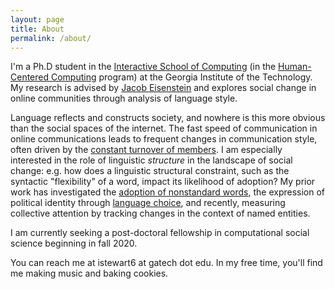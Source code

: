 ```yaml
---
layout: page
title: About
permalink: /about/
---
```


I'm a Ph.D student in the [Interactive School of Computing](http://www.ic.gatech.edu/) (in the [Human-Centered Computing](http://www.hcc.cc.gatech.edu) program) at the Georgia Institute of the Technology. 
My research is advised by [Jacob Eisenstein](https://www.cc.gatech.edu/~jeisenst/) and explores social change in online communities through analysis of language style.

Language reflects and constructs society, and nowhere is this more obvious than the social spaces of the internet. 
The fast speed of communication in online communications leads to frequent changes in communication style, often driven by the [constant turnover of members](https://ieeexplore.ieee.org/abstract/document/8258465).
I am especially interested in the role of linguistic *structure* in the landscape of social change: e.g. how does a linguistic structural constraint, such as the syntactic "flexibility" of a word, impact its likelihood of adoption? 
My prior work has investigated the [adoption of nonstandard words](https://www.aclweb.org/anthology/D18-1467), the expression of political identity through [language choice](https://www.aclweb.org/anthology/N18-2022), and recently, measuring collective attention by tracking changes in the context of named entities.

I am currently seeking a post-doctoral fellowship in computational social science beginning in fall 2020.

You can reach me at istewart6 at gatech dot edu. In my free time, you'll find me making music and baking cookies.